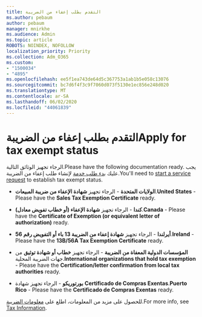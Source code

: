 ```yaml
---
title: التقدم بطلب إعفاء من الضريبة
ms.author: pebaum
author: pebaum
manager: mnirkhe
ms.audience: Admin
ms.topic: article
ROBOTS: NOINDEX, NOFOLLOW
localization_priority: Priority
ms.collection: Adm_O365
ms.custom:
- "1500034"
- "4895"
ms.openlocfilehash: ee5f1ea743de64d5c367753a1ab1b5e058c13076
ms.sourcegitcommit: bc7d6f4f3c9f7060d073f5130e1ec856e248d020
ms.translationtype: MT
ms.contentlocale: ar-SA
ms.lasthandoff: 06/02/2020
ms.locfileid: "44061839"
---
```

# <a name="apply-for-tax-exempt-status"></a><span data-ttu-id="a585d-102">التقدم بطلب إعفاء من الضريبة</span><span class="sxs-lookup"><span data-stu-id="a585d-102">Apply for tax exempt status</span></span>

<span data-ttu-id="a585d-103">الرجاء تجهيز الوثائق التالية.</span><span class="sxs-lookup"><span data-stu-id="a585d-103">Please have the following documentation ready.</span></span> <span data-ttu-id="a585d-104">يجب عليك [بدء طلب خدمة](https://docs.microsoft.com/microsoft-365/admin/contact-support-for-business-products) لإنشاء طلب إعفاء من الضريبة.</span><span class="sxs-lookup"><span data-stu-id="a585d-104">You'll need to [start a service request](https://docs.microsoft.com/microsoft-365/admin/contact-support-for-business-products) to establish tax exempt status.</span></span>

- <span data-ttu-id="a585d-105">**الولايات المتحدة** - الرجاء تجهيز **شهادة الإعفاء من ضريبة المبيعات**.</span><span class="sxs-lookup"><span data-stu-id="a585d-105">**United States** - Please have the **Sales Tax Exemption Certificate** ready.</span></span>

- <span data-ttu-id="a585d-106">**كندا** - الرجاء تجهيز **شهادة الإعفاء (أو خطاب تفويض معادل)**.</span><span class="sxs-lookup"><span data-stu-id="a585d-106">**Canada** - Please have the **Certificate of Exemption (or equivalent letter of authorization)** ready.</span></span>

- <span data-ttu-id="a585d-107">**أيرلندا** - الرجاء تجهيز **شهادة إعفاء من الضريبة 13 باء أو التفويض رقم 56**.</span><span class="sxs-lookup"><span data-stu-id="a585d-107">**Ireland** - Please have the **13B/56A Tax Exemption Certificate** ready.</span></span>

- <span data-ttu-id="a585d-108">**المؤسسات الدولية المعفاة من الضريبة** - الرجاء تجهيز **خطاب أو شهادة توثيق** من جهات الضريبة المحلية.</span><span class="sxs-lookup"><span data-stu-id="a585d-108">**International organizations that hold tax exemption** - Please have the **Certification/letter confirmation from local tax authorities** ready.</span></span>

- <span data-ttu-id="a585d-109">**بورتوريكو** - الرجاء تجهيز شهادة **Certificado de Compras Exentas**.</span><span class="sxs-lookup"><span data-stu-id="a585d-109">**Puerto Rico** - Please have the **Certificado de Compras Exentas** ready.</span></span>

<span data-ttu-id="a585d-110">للحصول على مزيد من المعلومات، اطلع على [معلومات الضريبة](https://docs.microsoft.com/microsoft-365/commerce/billing-and-payments/tax-information).</span><span class="sxs-lookup"><span data-stu-id="a585d-110">For more info, see [Tax Information](https://docs.microsoft.com/microsoft-365/commerce/billing-and-payments/tax-information).</span></span>
